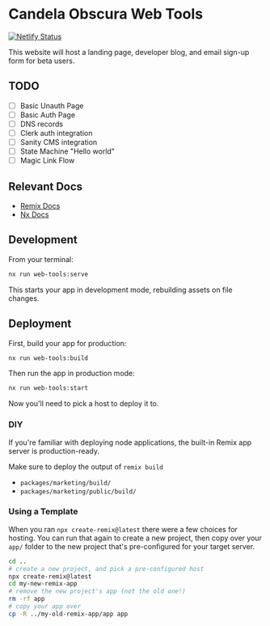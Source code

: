 # Candela Obscura Web Tools

[![Netlify Status](https://api.netlify.com/api/v1/badges/023d0fd8-292e-4e8d-92c8-338822f8a921/deploy-status)](https://app.netlify.com/sites/candela-obscura-webtools/deploys)

This website will host a landing page, developer blog, and email sign-up form for beta users.

## TODO

- [ ] Basic Unauth Page
- [ ] Basic Auth Page
- [ ] DNS records
- [ ] Clerk auth integration
- [ ] Sanity CMS integration
- [ ] State Machine "Hello world"
- [ ] Magic Link Flow

## Relevant Docs

- [Remix Docs](https://remix.run/docs)
- [Nx Docs](https://nx.dev)

## Development

From your terminal:

```sh
nx run web-tools:serve
```

This starts your app in development mode, rebuilding assets on file changes.

## Deployment

First, build your app for production:

```sh
nx run web-tools:build
```

Then run the app in production mode:

```sh
nx run web-tools:start
```

Now you'll need to pick a host to deploy it to.

### DIY

If you're familiar with deploying node applications, the built-in Remix app server is production-ready.

Make sure to deploy the output of `remix build`

- `packages/marketing/build/`
- `packages/marketing/public/build/`

### Using a Template

When you ran `npx create-remix@latest` there were a few choices for hosting. You can run that again to create a new project, then copy over your `app/` folder to the new project that's pre-configured for your target server.

```sh
cd ..
# create a new project, and pick a pre-configured host
npx create-remix@latest
cd my-new-remix-app
# remove the new project's app (not the old one!)
rm -rf app
# copy your app over
cp -R ../my-old-remix-app/app app
```
